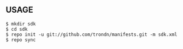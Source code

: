 ## USAGE

    $ mkdir sdk
    $ cd sdk
    $ repo init -u git://github.com/trondn/manifests.git -m sdk.xml
    $ repo sync
